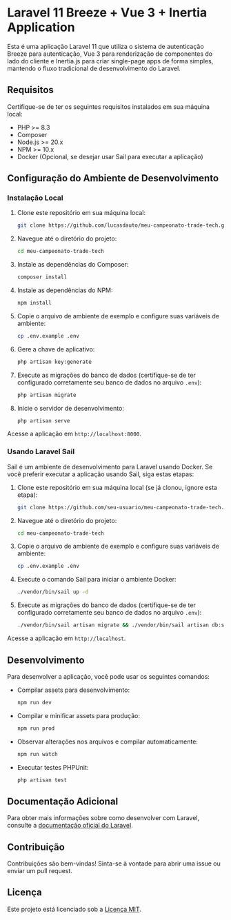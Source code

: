 # Laravel 11 Breeze + Vue 3 + Inertia Application

Esta é uma aplicação Laravel 11 que utiliza o sistema de autenticação Breeze para autenticação, Vue 3 para renderização de componentes do lado do cliente e Inertia.js para criar single-page apps de forma simples, mantendo o fluxo tradicional de desenvolvimento do Laravel.

## Requisitos

Certifique-se de ter os seguintes requisitos instalados em sua máquina local:

- PHP >= 8.3
- Composer
- Node.js >= 20.x
- NPM >= 10.x
- Docker (Opcional, se desejar usar Sail para executar a aplicação)

## Configuração do Ambiente de Desenvolvimento

### Instalação Local

1. Clone este repositório em sua máquina local:

    ```bash
    git clone https://github.com/lucasdauto/meu-campeonato-trade-tech.git
    ```

2. Navegue até o diretório do projeto:

    ```bash
    cd meu-campeonato-trade-tech
    ```

3. Instale as dependências do Composer:

    ```bash
    composer install
    ```

4. Instale as dependências do NPM:

    ```bash
    npm install
    ```

5. Copie o arquivo de ambiente de exemplo e configure suas variáveis de ambiente:

    ```bash
    cp .env.example .env
    ```

6. Gere a chave de aplicativo:

    ```bash
    php artisan key:generate
    ```

7. Execute as migrações do banco de dados (certifique-se de ter configurado corretamente seu banco de dados no arquivo `.env`):

    ```bash
    php artisan migrate
    ```

8. Inicie o servidor de desenvolvimento:

    ```bash
    php artisan serve
    ```

Acesse a aplicação em `http://localhost:8000`.

### Usando Laravel Sail

Sail é um ambiente de desenvolvimento para Laravel usando Docker. Se você preferir executar a aplicação usando Sail, siga estas etapas:

1. Clone este repositório em sua máquina local (se já clonou, ignore esta etapa):

    ```bash
    git clone https://github.com/seu-usuario/meu-campeonato-trade-tech.git
    ```

2. Navegue até o diretório do projeto:

    ```bash
    cd meu-campeonato-trade-tech
    ```

3. Copie o arquivo de ambiente de exemplo e configure suas variáveis de ambiente:

    ```bash
    cp .env.example .env
    ```

4. Execute o comando Sail para iniciar o ambiente Docker:

    ```bash
    ./vendor/bin/sail up -d
    ```

5. Execute as migrações do banco de dados (certifique-se de ter configurado corretamente seu banco de dados no arquivo `.env`):

    ```bash
    ./vendor/bin/sail artisan migrate && ./vendor/bin/sail artisan db:seed
    ```

Acesse a aplicação em `http://localhost`.

## Desenvolvimento

Para desenvolver a aplicação, você pode usar os seguintes comandos:

- Compilar assets para desenvolvimento:

    ```bash
    npm run dev
    ```

- Compilar e minificar assets para produção:

    ```bash
    npm run prod
    ```

- Observar alterações nos arquivos e compilar automaticamente:

    ```bash
    npm run watch
    ```

- Executar testes PHPUnit:

    ```bash
    php artisan test
    ```

## Documentação Adicional

Para obter mais informações sobre como desenvolver com Laravel, consulte a [documentação oficial do Laravel](https://laravel.com/docs).

## Contribuição

Contribuições são bem-vindas! Sinta-se à vontade para abrir uma issue ou enviar um pull request.

## Licença

Este projeto está licenciado sob a [Licença MIT](LICENSE).
